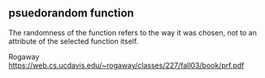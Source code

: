 
## psuedorandom function

The randomness of the function refers to the way it was chosen, not to an attribute of the selected function itself.

Rogaway
https://web.cs.ucdavis.edu/~rogaway/classes/227/fall03/book/prf.pdf


